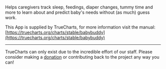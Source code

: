 Helps caregivers track sleep, feedings, diaper changes, tummy time and more to learn about and predict baby's needs without (as much) guess work.

This App is supplied by TrueCharts, for more information visit the manual: [https://truecharts.org/charts/stable/babybuddy](https://truecharts.org/charts/stable/babybuddy)

---

TrueCharts can only exist due to the incredible effort of our staff.
Please consider making a [donation](https://truecharts.org/sponsor) or contributing back to the project any way you can!
